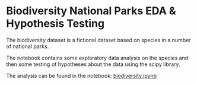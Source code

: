 # Biodiversity National Parks EDA & Hypothesis Testing

The biodiversity dataset is a fictional dataset based on species in a number of national parks.

The notebook contains some exploratory data analysis on the species and then some testing of hypotheses about the data using the scipy library.

The analysis can be found in the notebook: [biodiversity.ipynb](https://github.com/rosslogan702/data-science-biodiversity-eda/blob/master/biodiversity.ipynb)
